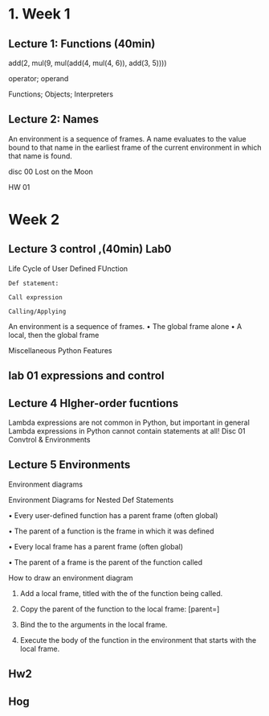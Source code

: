 # 1. Week 1 

## Lecture 1: Functions (40min)

add(2, mul(9, mul(add(4, mul(4, 6)), add(3, 5))))

operator; operand

Functions; Objects; Interpreters

## Lecture 2: Names

An environment is a sequence of frames.
A name evaluates to the value bound to that name in the earliest frame of the current environment in which that name is found.

disc 00 Lost on the Moon

HW 01

# Week 2 

## Lecture 3 control ,(40min) Lab0

Life Cycle of User Defined FUnction

    Def statement:

    Call expression

    Calling/Applying

An environment is a sequence of frames.
• The global frame alone
• A local, then the global frame

Miscellaneous Python Features

## lab 01 expressions and control

## Lecture 4 HIgher-order fucntions

Lambda expressions are not common in Python, but important in general
Lambda expressions in Python cannot contain statements at all!
Disc 01 Convtrol & Environments


## Lecture 5 Environments

Environment diagrams

Environment Diagrams for Nested Def Statements

• Every user-defined function has a parent frame (often global)

• The parent of a function is the frame in which it was defined

• Every local frame has a parent frame (often global)

• The parent of a frame is the parent of the function called

How to draw an environment diagram

1. Add a local frame, titled with the <name> of the function being called.
    
2. Copy the parent of the function to the local frame: [parent=<label>]
    
3. Bind the <formal parameters> to the arguments in the local frame.
    
4. Execute the body of the function in the environment that starts with the local frame.


## Hw2

## Hog

